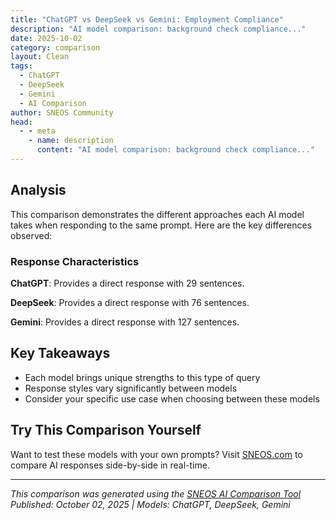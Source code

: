 ```yaml
---
title: "ChatGPT vs DeepSeek vs Gemini: Employment Compliance"
description: "AI model comparison: background check compliance..."
date: 2025-10-02
category: comparison
layout: Clean
tags:
  - ChatGPT
  - DeepSeek
  - Gemini
  - AI Comparison
author: SNEOS Community
head:
  - - meta
    - name: description
      content: "AI model comparison: background check compliance..."
---
```


<ChatComparison
  title="ChatGPT vs DeepSeek vs Gemini: Employment Compliance"
  prompt="background check compliance"
  :responses='{
    "ChatGPT": "Background check compliance refers to adhering to all relevant laws, regulations, and best practices when conducting background checks on individuals, typically for employment, tenant screening, or other purposes. Ensuring compliance helps organizations avoid legal risks, protect individual privacy, and maintain fair hiring or decision-making processes.\n\nKey aspects of background check compliance include:\n\n1. **Understanding Applicable Laws**  \n   - **Fair Credit Reporting Act (FCRA)** (U.S.): Governs how consumer reports (including background checks) can be obtained and used for employment decisions. Requires informed consent, disclosure, and adverse action procedures.  \n   - **Equal Employment Opportunity Commission (EEOC) Guidelines**: Prevent discrimination and ensure background checks are not used in a way that disproportionately impacts protected groups.  \n   - State and local laws: Many jurisdictions have their own rules regarding background checks, such as restrictions on criminal history inquiries, \u0022ban the box\u0022 laws, and requirements for notification and consent.  \n   - International laws, such as the **General Data Protection Regulation (GDPR)** in Europe, govern the processing of personal data.\n\n2. **Obtaining Proper Consent**  \n   Employers or organizations must obtain written permission from the individual before performing a background check.\n\n3. **Disclosure Requirements**  \n   Clear and conspicuous disclosure must be provided explaining that a background check will be conducted.\n\n4. **Use of Information**  \n   Background check results must be used fairly and consistently, not in a discriminatory manner.\n\n5. **Adverse Action Process**  \n   If an organization intends to take adverse action (e.g., not hiring) based on the background check, they must:  \n   - Provide a pre-adverse action notice with a copy of the report and a summary of rights.  \n   - Allow time for the individual to dispute inaccuracies.  \n   - Follow with an adverse action notice if the decision is finalized.\n\n6. **Data Security and Privacy**  \n   Protect the confidentiality of background check information and comply with data protection standards.\n\n7. **Keeping Records**  \n   Maintain records of consent, disclosures, reports, and adverse action notices as required by law.\n\n---\n\nIf you provide more context (e.g., industry, location, type of background check), I can offer more specific guidance.",
    "DeepSeek": "Of course. This is a critical and complex area for employers. Here is a comprehensive overview of background check compliance, focusing primarily on U.S. federal law, with notes on state-level variations.\n\n### The Core Framework: The FCRA\n\nThe cornerstone of background check compliance for most employers is the **Fair Credit Reporting Act (FCRA)**. It regulates how employers can use \u0022consumer reports\u0022 obtained from third-party agencies (known as Consumer Reporting Agencies or CRAs).\n\n**Key Point:** The FCRA applies even if the report contains no credit information. It covers criminal history checks, employment verification, driving records, and more.\n\n---\n\n### The FCRA Compliance Process: A Step-by-Step Guide\n\n#### Step 1: Before You Get the Report - Disclosure \u0026 Authorization\n\n1.  **Standalone Disclosure:**\n    *   You must provide the applicant/employee with a **clear and conspicuous written disclosure** that a background check will be obtained for employment purposes.\n    *   This disclosure must be in a document that consists *solely* of the disclosure. You cannot bury it in a job application. This is a common violation.\n\n2.  **Written Authorization:**\n    *   You must obtain the person\u0027s **written authorization** before requesting the report.\n    *   While the authorization can be part of the same document as the disclosure, it must be a separate, signature-ready section.\n\n#### Step 2: Before Taking Adverse Action - Pre-Adverse Action\n\nIf you decide not to hire, rescind an offer, or terminate an employee based even partly on the background report, you must follow a strict two-step \u0022adverse action\u0022 process.\n\n1.  **Pre-Adverse Action Notice:**\n    *   Before you finalize your decision, you must give the individual:\n        *   A copy of the background check report itself.\n        *   A copy of **\u0022A Summary of Your Rights Under the FCRA\u0022** (a document provided by the CRA or the FTC).\n    *   This gives the individual an opportunity to review the report and dispute any inaccuracies with the CRA.\n\n2.  **Waiting Period:**\n    *   The FCRA doesn\u0027t specify a mandatory waiting period, but best practice and many court rulings suggest waiting a **reasonable time (typically 5-7 business days)** before proceeding to the final adverse action. This allows the candidate time to dispute errors.\n\n#### Step 3: Final Adverse Action\n\nIf, after the waiting period, you still intend to take the adverse action:\n\n1.  **Adverse Action Notice:**\n    *   You must provide a second formal notice that includes:\n        *   The name, address, and phone number of the CRA that supplied the report.\n        *   A statement that the CRA did not make the decision and cannot provide the specific reasons for it.\n        *   Notice of their right to dispute the accuracy or completeness of the report with the CRA.\n        *   Notice of their right to an additional free report from the CRA within 60 days.\n\n---\n\n### Key Compliance Principles \u0026 Best Practices\n\n*   **Individualized Assessment:** Never have an automatic disqualification policy for any criminal record (e.g., \u0022no one with a felony will be hired\u0022). The **EEOC** strongly recommends an **individualized assessment** where you consider:\n    *   The nature and gravity of the offense.\n    *   The time that has passed since the offense or sentence.\n    *   The nature of the job held or sought (the \u0022job-relatedness\u0022).\n*   **Ban the Box:** Many states and localities have \u0022Ban the Box\u0022 laws that prohibit employers from asking about criminal history *on the initial job application*. You must know the laws in every location where you have employees.\n*   **State and Local Laws are Crucial:** The FCRA is the federal floor. Many states and cities have their own, stricter laws regarding:\n    *   What information can be considered (e.g., California largely prohibits considering marijuana convictions over 2 years old).\n    *   How far back you can look for certain records (e.g., \u00227-year rules\u0022 in California, Colorado, etc.).\n    *   Additional disclosure and authorization requirements (e.g., New York\u0027s Fair Chance Act process).\n    *   Salary history bans.\n*   **Social Media Checks:** Manually reviewing an applicant\u0027s public social media profile is generally not covered by the FCRA *unless* you use a third-party company to do it. However, it raises significant risks of discovering protected characteristics (age, race, religion, disability, etc.), which could lead to discrimination claims. Best practice is to have someone not involved in the hiring decision perform the check and report only job-relevant information.\n*   **Consistency:** Apply your background check policy consistently to all applicants for similar positions to avoid claims of discrimination.\n\n---\n\n### Common Pitfalls and Violations\n\n1.  **The \u0022Kitchen Sink\u0022 Disclosure:** Including a liability waiver, certification of truthfulness, or other extraneous information in the FCRA disclosure form.\n2.  **Skipping the Pre-Adverse Action Step:** Making a final decision without providing the report and summary of rights first.\n3.  **No Individualized Assessment:** Automatically disqualifying candidates based on criminal records without considering the context.\n4.  **Ignoring State Law:** Assuming FCRA compliance is enough, while violating stricter state or local rules.\n5.  **Using an Old or Inaccurate CRA:** Working with a non-compliant or sloppy background check company that provides outdated or incorrect information.\n\n---\n\n### Compliance Checklist for Employers\n\n*   [ ] **Policy \u0026 Procedure:** Develop a written, standardized background check policy that complies with FCRA and all applicable state/local laws.\n*   [ ] **Vendor Selection:** Choose a reputable, compliant Consumer Reporting Agency (CRA).\n*   [ ] **Disclosure Form:** Use a standalone FCRA disclosure form with no other text.\n*   [ ] **Authorization:** Get a separate, written authorization from the candidate.\n*   [ ] **Adverse Action Process:** Have a clear process for Pre-Adverse and Final Adverse Action, including a waiting period.\n*   [ ] **Individualized Assessment:** Train hiring managers to conduct an individualized assessment for any criminal record considered, focusing on job-relatedness.\n*   [ ] **Stay Updated:** Regularly review and update your procedures as state and local laws change frequently.\n*   [ ] **Document Everything:** Keep clear records of all disclosures, authorizations, and adverse action notices.\n\n### Disclaimer\n\n**This information is for educational purposes only and does not constitute legal advice.** The laws governing background checks are complex and constantly evolving. You should consult with qualified legal counsel to develop and review your specific background check procedures and ensure full compliance.",
    "Gemini": "Okay, let\u0027s break down background check compliance. It\u0027s a complex area with various laws and regulations at the federal, state, and sometimes even local levels. Here\u0027s a comprehensive overview to help you understand the key aspects:\n\n**I. Why Background Checks Matter (and Why Compliance is Critical)**\n\n*   **Hiring the Right People:** Background checks help ensure you\u0027re hiring qualified and trustworthy individuals. They can reveal information about a candidate\u0027s criminal history, employment history, education, and other relevant details.\n*   **Protecting Your Business:** They mitigate risks such as theft, fraud, violence, and negligent hiring lawsuits.\n*   **Legal Requirements:** Many industries (e.g., healthcare, childcare, transportation, finance) are *legally required* to conduct background checks.\n*   **Reputation:** A strong compliance program protects your company\u0027s reputation and brand.\n*   **Liability:**  Negligent hiring is a major concern. If you hire someone who causes harm, and a background check could have revealed a potential risk, you could be held liable.\n\n**II. Key Laws and Regulations**\n\n*   **Fair Credit Reporting Act (FCRA):**  This is the *primary* federal law governing background checks conducted by Consumer Reporting Agencies (CRAs).  It applies when you use a third-party company to obtain information about a candidate\u0027s credit history, criminal records, employment history, etc.\n    *   **Key FCRA Requirements:**\n        *   **Disclosure and Authorization:**  You *must* disclose to the candidate that you will be conducting a background check and obtain their *written authorization* before requesting the report.  This disclosure must be a standalone document, not buried in an employment application.\n        *   **Pre-Adverse Action Notice:** If you are considering taking adverse action (e.g., not hiring, not promoting, terminating employment) based on information in the background check, you *must* provide the candidate with:\n            *   A copy of the background check report.\n            *   A summary of their rights under the FCRA.\n            *   A reasonable opportunity to review the report and explain or correct any inaccuracies.\n        *   **Adverse Action Notice:** If you ultimately decide to take adverse action, you *must* provide the candidate with:\n            *   Notice of the adverse action.\n            *   The name, address, and phone number of the CRA that provided the report.\n            *   A statement that the CRA did not make the decision to take the adverse action and cannot provide the specific reasons for the decision.\n            *   Notice of the candidate\u0027s right to dispute the accuracy or completeness of the information in the report with the CRA.\n            *   Notice of the candidate\u0027s right to obtain an additional free report from the CRA within 60 days.\n        *   **Accuracy:** You have a responsibility to ensure the accuracy of the information you use in your hiring decisions. While the CRA is responsible for the accuracy of the report they provide, you should take reasonable steps to verify the information, especially if it\u0027s critical to your decision.\n        *   **Permissible Purpose:** You must have a \u0022permissible purpose\u0022 for obtaining the background check report.  Hiring decisions are a permissible purpose.\n        *   **Disposal of Records:**  You must properly dispose of background check reports and related documents to protect the candidate\u0027s privacy.\n\n*   **Equal Employment Opportunity Commission (EEOC) Guidance:**  The EEOC enforces anti-discrimination laws (Title VII of the Civil Rights Act).  While they don\u0027t prohibit background checks, they provide guidance to ensure they are not used in a discriminatory manner.\n    *   **Key EEOC Concerns:**\n        *   **Disparate Impact:**  Background checks can have a disparate impact on certain protected groups (e.g., racial minorities) if they are not job-related and consistent with business necessity.  This is a major area of concern.  You need to be able to demonstrate that the background check criteria are directly related to the job and that the same standards are applied to all candidates.\n        *   **Individualized Assessment:**  The EEOC recommends an \u0022individualized assessment\u0022 when considering criminal history information.  This means taking into account the nature and gravity of the offense, the time that has passed since the offense, and the nature of the job.  A blanket policy of excluding anyone with a criminal record is likely to be problematic.\n        *   **Job-Relatedness:** The EEOC emphasizes that background check criteria should be job-related and consistent with business necessity. This means that the information you\u0027re seeking should be directly relevant to the specific job requirements.\n\n*   **State Laws:**  Many states have their own laws regulating background checks, which may be stricter than the FCRA.  These laws can cover:\n    *   **Criminal Record Checks:** Some states limit the types of criminal records that can be accessed or used.\n    *   **Credit Checks:**  Some states restrict the use of credit checks for employment purposes.\n    *   **Ban the Box Laws:**  These laws restrict when employers can ask about an applicant\u0027s criminal history.  They often prohibit employers from asking about criminal history on the initial application form.\n    *   **Salary History Bans:** Some states and cities prohibit employers from asking about salary history.\n    *   **Marijuana Laws:** With the increasing legalization of marijuana, some states have laws protecting employees from being penalized for off-duty marijuana use.\n    *   **\u0022Fair Chance\u0022 Laws:** These laws aim to give individuals with criminal records a fair chance at employment.\n\n*   **Local Laws:**  Some cities and counties have their own background check laws, often related to \u0022Ban the Box\u0022 or other fair chance initiatives.\n\n**III.  Building a Compliant Background Check Program**\n\n1.  **Develop a Written Policy:**  Create a clear and comprehensive background check policy that outlines:\n    *   The types of background checks you will conduct.\n    *   The positions for which background checks will be required.\n    *   The criteria you will use to evaluate background check results.\n    *   The procedures you will follow for obtaining authorization, providing notices, and handling adverse action decisions.\n    *   How you will ensure compliance with all applicable laws.\n    *   Record retention policies.\n2.  **Consult Legal Counsel:**  Engage an attorney specializing in employment law to review your background check policy and procedures to ensure compliance with all applicable laws and regulations. This is *essential*.\n3.  **Choose a Reputable CRA:**  Select a Consumer Reporting Agency (CRA) that is FCRA-compliant and experienced in conducting background checks in your industry and in the states where you operate. Ask about their data security practices, accuracy rates, and dispute resolution processes.\n4.  **Obtain Written Authorization:**  Use a clear and concise authorization form that complies with the FCRA.  Make sure the form is a standalone document, separate from the employment application.\n5.  **Provide Required Notices:**  Follow the FCRA\u0027s pre-adverse action and adverse action notice requirements meticulously.  Document everything.\n6.  **Implement an Individualized Assessment:**  If you are considering adverse action based on criminal history information, conduct an individualized assessment that takes into account the factors recommended by the EEOC.\n7.  **Train Your Staff:**  Train your HR staff and hiring managers on the proper procedures for conducting background checks and handling sensitive information.\n8.  **Maintain Accurate Records:**  Keep accurate records of all background checks, authorization forms, notices, and adverse action decisions.\n9.  **Regularly Review and Update Your Policy:**  Laws and regulations change frequently.  Review and update your background check policy at least annually to ensure ongoing compliance. Stay informed about new laws and court decisions that could impact your program.\n10. **Audit Your Program:**  Periodically audit your background check program to identify any areas of non-compliance.\n11. **Consistent Application:**  Apply your background check policy consistently to all candidates and employees in similar positions.  Avoid making exceptions that could lead to discrimination claims.\n12. **Consider \u0022Ban the Box\u0022 Laws:** Even if not legally required in your jurisdiction, consider implementing \u0022Ban the Box\u0022 practices as a best practice.\n13. **Job-Relatedness is Key:** Ensure that all background check inquiries are directly related to the requirements of the specific job.\n\n**IV. Common Mistakes to Avoid**\n\n*   **Failing to Obtain Written Authorization:**  This is a major FCRA violation.\n*   **Using a Non-Compliant CRA:**  Partnering with a CRA that doesn\u0027t understand or follow the FCRA can expose you to liability.\n*   **Failing to Provide Required Notices:**  Skipping the pre-adverse action or adverse action notices can lead to FCRA lawsuits.\n*   **Using a Blanket Policy of Exclusion:**  Automatically excluding candidates with a criminal record without considering the nature of the offense, the time that has passed, and the job requirements can be discriminatory.\n*   **Asking About Criminal History Too Early in the Process:**  This can violate \u0022Ban the Box\u0022 laws.\n*   **Not Keeping Up with Changes in the Law:**  Background check laws are constantly evolving.\n*   **Inconsistent Application:**  Applying background check criteria inconsistently can lead to discrimination claims.\n*   **Using Credit Checks When Not Job-Related:**  Using credit checks when they are not directly related to the job requirements can be discriminatory and may be prohibited by state law.\n*   **Not Disposing of Records Properly:**  Failing to properly dispose of background check reports can violate privacy laws.\n\n**V.  Key Questions to Ask Your CRA**\n\n*   What are your FCRA compliance procedures?\n*   What types of background checks do you offer?\n*   How do you ensure the accuracy of your reports?\n*   What is your dispute resolution process?\n*   Do you have experience conducting background checks in my industry and in the states where I operate?\n*   What are your data security practices?\n*   Can you provide sample disclosure and authorization forms?\n*   Can you help me understand my legal obligations?\n\n**VI.  Resources**\n\n*   **Federal Trade Commission (FTC):**  Enforces the FCRA.  Their website (www.ftc.gov) has valuable information about background checks.\n*   **Equal Employment Opportunity Commission (EEOC):**  Provides guidance on non-discriminatory background checks.\n*   **U.S. Department of Labor:** Provides general information on employment laws.\n*   **State Labor Departments:** Each state has its own labor department that enforces state employment laws.\n*   **Professional Background Screening Association (PBSA):** A trade association for background screening companies.\n\n**In summary, background check compliance requires a thorough understanding of federal, state, and local laws, a well-defined policy, and a commitment to fair and non-discriminatory practices. It\u0027s crucial to consult with legal counsel and partner with a reputable CRA to ensure you are meeting your legal obligations and protecting your business.**\n\n**Disclaimer:** I am an AI chatbot and cannot provide legal advice. This information is for general guidance only and should not be substituted for the advice of a qualified attorney. You should always consult with an attorney to ensure compliance with all applicable laws and regulations.\n"
  }'
  published-date="02:00"
/>

## Analysis

This comparison demonstrates the different approaches each AI model takes when responding to the same prompt. Here are the key differences observed:

### Response Characteristics

**ChatGPT**: Provides a direct response with 29 sentences. 

**DeepSeek**: Provides a direct response with 76 sentences. 

**Gemini**: Provides a direct response with 127 sentences. 

## Key Takeaways

- Each model brings unique strengths to this type of query
- Response styles vary significantly between models
- Consider your specific use case when choosing between these models

## Try This Comparison Yourself

Want to test these models with your own prompts? Visit [SNEOS.com](https://sneos.com) to compare AI responses side-by-side in real-time.

---

*This comparison was generated using the [SNEOS AI Comparison Tool](https://sneos.com)*
*Published: October 02, 2025 | Models: ChatGPT, DeepSeek, Gemini*
